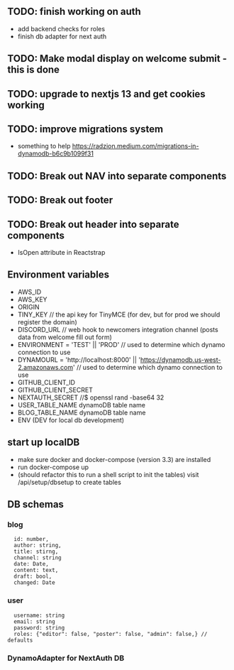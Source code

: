 ## TODO: finish working on auth
- add backend checks for roles
- finish db adapter for next auth

## TODO: Make modal display on welcome submit - this is done
## TODO: upgrade to nextjs 13 and get cookies working
## TODO: improve migrations system
- something to help https://radzion.medium.com/migrations-in-dynamodb-b6c9b1099f31
## TODO: Break out NAV into separate components
## TODO: Break out footer
## TODO: Break out header into separate components
- IsOpen attribute in Reactstrap

## Environment variables
 - AWS_ID
 - AWS_KEY
 - ORIGIN
 - TINY_KEY // the api key for TinyMCE (for dev, but for prod we should register the domain)
 - DISCORD_URL // web hook to newcomers integration channel (posts data from welcome fill out form)
 - ENVIRONMENT = 'TEST' || 'PROD' // used to determine which dynamo connection to use
 - DYNAMOURL = 'http://localhost:8000' || 'https://dynamodb.us-west-2.amazonaws.com' // used to determine which dynamo connection to use
 - GITHUB_CLIENT_ID 
 - GITHUB_CLIENT_SECRET
 - NEXTAUTH_SECRET //$ openssl rand -base64 32
 - USER_TABLE_NAME dynamoDB table name
 - BLOG_TABLE_NAME dynamoDB table name
 - ENV (DEV for local db development)

 ## start up localDB
 - make sure docker and docker-compose (version 3.3) are installed
 - run docker-compose up
 - (should refactor this to run a shell script to init the tables) visit /api/setup/dbsetup to create tables
## DB schemas
### blog
```
  id: number,
  author: string,
  title: stirng,
  channel: string
  date: Date,
  content: text,
  draft: bool,
  changed: Date
```

### user
```
  username: string
  email: string
  password: string
  roles: {"editor": false, "poster": false, "admin": false,} // defaults
```

### DynamoAdapter for NextAuth DB